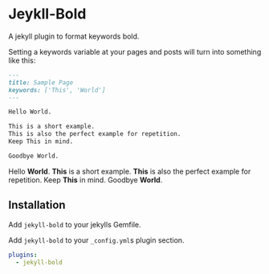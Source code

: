 # Jeykll-Bold

A jekyll plugin to format keywords bold.

Setting a keywords variable at your pages and posts will turn into something like this:

```markdown
---
title: Sample Page
keywords: ['This', 'World']
---

Hello World.

This is a short example.
This is also the perfect example for repetition.
Keep This in mind.

Goodbye World.
```

Hello **World**.
**This** is a short example. **This** is also the perfect example for repetition. Keep **This** in mind.
Goodbye **World**.


## Installation
Add `jekyll-bold` to your jekylls Gemfile.

Add `jekyll-bold` to your `_config.yml`s plugin section.

```yml
plugins:
  - jekyll-bold
```

